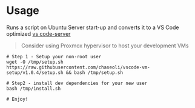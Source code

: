 # Usage
Runs a script on Ubuntu Server start-up and converts it to a VS Code optimized [vs code-server](https://code.visualstudio.com/docs/remote/vscode-server)
> Consider using Proxmox hypervisor to host your development VMs  

```shell
# Step 1 - Setup your non-root user 
wget -O /tmp/setup.sh https://raw.githubusercontent.com/chaseoli/vscode-vm-setup/v1.0.4/setup.sh && bash /tmp/setup.sh

# Step2 - install dev dependencies for your new user
bash /tmp/install.sh

# Enjoy!

```
